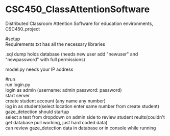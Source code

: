 # CSC450_ClassAttentionSoftware
Distributed Classroom Attention Software for education environments, CSC450_project

#setup  
Requirements.txt has all the necessary libraries  

.sql dump holds database (needs new user add "newuser" and "newpassword" with full permissions)  

model.py needs your IP address  
  
#run  
run login.py  
login as admin (username: admin password: password)  
start server  
create student account (any name any number)  
log in as student(select location enter same number from create student)  
gaze_detection should startup  
select a test from dropdown on admin side to review student reults(couldn't get database pull working, just hard coded data)  
can review gaze_detection data in database or in console while running  
